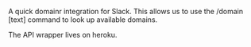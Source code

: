 A quick domainr integration for Slack. This allows us to use the /domain [text] command to look up available domains.

The API wrapper lives on heroku.
